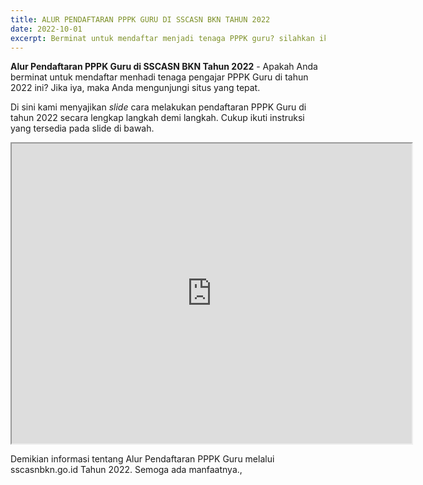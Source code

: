```yaml
---
title: ALUR PENDAFTARAN PPPK GURU DI SSCASN BKN TAHUN 2022
date: 2022-10-01
excerpt: Berminat untuk mendaftar menjadi tenaga PPPK guru? silahkan ikuti alur pendaftarannya berikut ini
---
```


**Alur Pendaftaran PPPK Guru di SSCASN BKN Tahun 2022** - Apakah Anda berminat untuk mendaftar menhadi tenaga pengajar PPPK Guru di tahun 2022 ini? Jika iya, maka Anda mengunjungi situs yang tepat.

Di sini kami menyajikan _slide_ cara melakukan pendaftaran PPPK Guru di tahun 2022 secara lengkap langkah demi langkah. Cukup ikuti instruksi yang tersedia pada slide di bawah.

<iframe src="https://drive.google.com/file/d/11y8cdVynoZLqIhnDmNEVNgy-Pegs6gsL/preview" width="640" height="480" allow="autoplay"></iframe>

Demikian informasi tentang Alur Pendaftaran PPPK Guru melalui sscasnbkn.go.id Tahun 2022. Semoga ada manfaatnya., 
